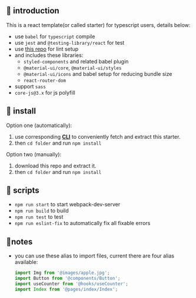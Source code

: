 ## 🍜 introduction

This is a react template(or called starter) for typescript users, details below:

- use `babel` for `typescript` compile
- use `jest` and `@testing-library/react` for test
- use [this repo](https://github.com/XHMM/my-config-files) for lint setup
- and includes these libraries:
  - `styled-components` and related babel plugin
  - `@material-ui/core`, `@material-ui/styles`
  - `@material-ui/icons` and babel setup for reducing bundle size
  - `react-router-dom`
- support `sass`
-  `core-js@3.x` for js polyfill

## 🥡 install

Option one (automatically):

1. use corresponding **[CLI](https://github.com/XHMM/trs)** to conveniently fetch and extract this starter.
2. then `cd folder` and run `npm install`

Option two (manually):

1. download this repo and extract it.
2. then `cd folder` and run `npm install`

## 🍱 scripts

- `npm run start` to start webpack-dev-server
- `npm run build` to build
- `npm run test` to test
- `npm run eslint-fix` to automatically fix all fixable errors

## 🥗notes

- you can use these alias to import files, current there are four alias available:

  ```js
  import Img from '@images/apple.jpg';
  import Button from '@components/Button';
  import useCounter from '@hooks/useCounter';
  import Index from '@pages/index/Index'; 
  ```
